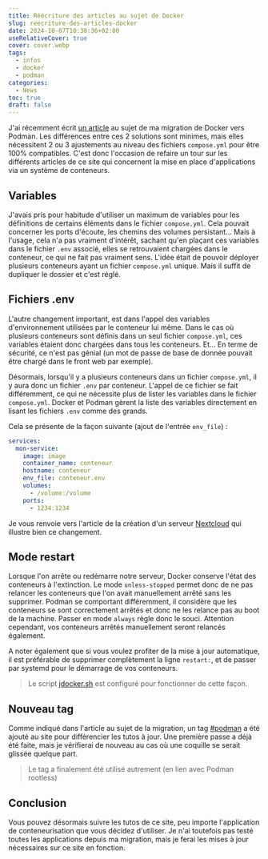 ```yaml
---
title: Réécriture des articles au sujet de Docker
slug: reecriture-des-articles-docker
date: 2024-10-07T10:38:36+02:00
useRelativeCover: true
cover: cover.webp
tags:
  - infos
  - docker
  - podman
categories:
  - News
toc: true
draft: false
---
```


J'ai récemment écrit [un article](/posts/migration-de-docker-vers-podman/) au sujet de ma migration de Docker vers Podman. Les différences entre ces 2 solutions sont minimes, mais elles nécessitent 2 ou 3 ajustements au niveau des fichiers `compose.yml` pour être 100% compatibles. C'est donc l'occasion de refaire un tour sur les différents articles de ce site qui concernent la mise en place d'applications via un système de conteneurs.

## Variables

J'avais pris pour habitude d'utiliser un maximum de variables pour les définitions de certains éléments dans le fichier `compose.yml`. Cela pouvait concerner les ports d'écoute, les chemins des volumes persistant... Mais à l'usage, cela n'a pas vraiment d'intérêt, sachant qu'en plaçant ces variables dans le fichier `.env` associé, elles se retrouvaient chargées dans le conteneur, ce qui ne fait pas vraiment sens. L'idée était de pouvoir déployer plusieurs conteneurs ayant un fichier `compose.yml` unique. Mais il suffit de dupliquer le dossier et c'est réglé.

## Fichiers .env

L'autre changement important, est dans l'appel des variables d'environnement utilisées par le conteneur lui même. Dans le cas où plusieurs conteneurs sont définis dans un seul fichier `compose.yml`, ces variables étaient donc chargées dans tous les conteneurs. Et... En terme de sécurité, ce n'est pas génial (un mot de passe de base de donnée pouvait être chargé dans le front web par exemple). 

Désormais, lorsqu'il y a plusieurs conteneurs dans un fichier `compose.yml`, il y aura donc un fichier `.env` par conteneur. L'appel de ce fichier se fait différemment, ce qui ne nécessite plus de lister les variables dans le fichier `compose.yml`. Docker et Podman gèrent la liste des variables directement en lisant les fichiers `.env` comme des grands. 

Cela se présente de la façon suivante (ajout de l'entrée `env_file`) : 

```yml
services:
  mon-service:
    image: image
    container_name: conteneur
    hostname: conteneur
    env_file: conteneur.env
    volumes:
      - /volume:/volume
    ports:
      - 1234:1234
```

Je vous renvoie vers l'article de la création d'un serveur [Nextcloud](/posts/construire-son-cloud-avec-nextcloud/) qui illustre bien ce changement.

## Mode restart

Lorsque l'on arrête ou redémarre notre serveur, Docker conserve l'état des conteneurs à l'extinction. Le mode `unless-stopped` permet donc de ne pas relancer les conteneurs que l'on avait manuellement arrêté sans les supprimer. Podman se comportant différemment, il considère que les conteneurs se sont correctement arrêtés et donc ne les relance pas au boot de la machine. Passer en mode `always` règle donc le souci. Attention cependant, vos conteneurs arrêtés manuellement seront relancés également.

A noter également que si vous voulez profiter de la mise à jour automatique, il est préférable de supprimer complètement la ligne `restart:`, et de passer par systemd pour le démarrage de vos conteneurs. 

> Le script [jdocker.sh](/posts/migration-de-docker-vers-podman/#jdockersh) est configuré pour fonctionner de cette façon.

## Nouveau tag

Comme indiqué dans l'article au sujet de la migration, un tag [#podman](/tags/podman/) a été ajouté au site pour différencier les tutos à jour. Une première passe a déjà été faite, mais je vérifierai de nouveau au cas où une coquille se serait glissée quelque part.

> Le tag a finalement été utilisé autrement (en lien avec Podman rootless)

## Conclusion

Vous pouvez désormais suivre les tutos de ce site, peu importe l'application de conteneurisation que vous décidez d'utiliser. Je n'ai toutefois pas testé toutes les applications depuis ma migration, mais je ferai les mises à jour nécessaires sur ce site en fonction.
